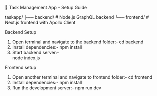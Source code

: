 🚀 Task Management App – Setup Guide

taskapp/
├── backend/      # Node.js GraphQL backend
└── frontend/     # Next.js frontend with Apollo Client

Backend Setup
1. Open terminal and navigate to the backend folder:-
   cd backend
2. Install dependencies:-
   npm install
3. Start backend server:-     
   node index.js

Frontend setup
1. Open another terminal and navigate to frontend folder:-
   cd frontend
2. Install dependencies:-
   npm install
3. Run the development server:-
   npm run dev


   
   

